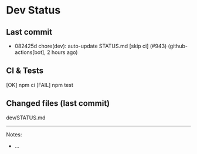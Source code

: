# Dev Status

## Last commit
- 082425d chore(dev): auto-update STATUS.md [skip ci] (#943) (github-actions[bot], 2 hours ago)
## CI & Tests
[OK] npm ci
[FAIL] npm test

## Changed files (last commit)
dev/STATUS.md

---
Notes:
- ...
